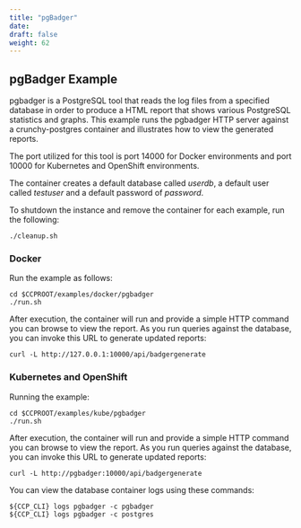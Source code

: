 ```yaml
---
title: "pgBadger"
date: 
draft: false
weight: 62
---
```


## pgBadger Example


pgbadger is a PostgreSQL tool that reads the log files from a specified database
in order to produce a HTML report that shows various PostgreSQL statistics and graphs.
This example runs the pgbadger HTTP server against a crunchy-postgres container and
illustrates how to view the generated reports.

The port utilized for this tool is port 14000 for Docker environments and port 10000
for Kubernetes and OpenShift environments.

The container creates a default database called *userdb*, a default user called
*testuser* and a default password of *password*.

To shutdown the instance and remove the container for each example, run the following:
```
./cleanup.sh
```

### Docker

Run the example as follows:
```
cd $CCPROOT/examples/docker/pgbadger
./run.sh
```

After execution, the container will run and provide a simple HTTP
command you can browse to view the report.  As you run queries against
the database, you can invoke this URL to generate updated reports:
```
curl -L http://127.0.0.1:10000/api/badgergenerate
```

### Kubernetes and OpenShift

Running the example:
```
cd $CCPROOT/examples/kube/pgbadger
./run.sh
```

After execution, the container will run and provide a simple HTTP
command you can browse to view the report.  As you run queries against
the database, you can invoke this URL to generate updated reports:
```
curl -L http://pgbadger:10000/api/badgergenerate
```

You can view the database container logs using these commands:
```
${CCP_CLI} logs pgbadger -c pgbadger
${CCP_CLI} logs pgbadger -c postgres
```
